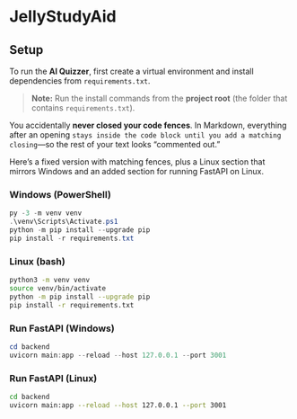 # JellyStudyAid

## Setup

To run the **AI Quizzer**, first create a virtual environment and install dependencies from `requirements.txt`.

> **Note:** Run the install commands from the **project root** (the folder that contains `requirements.txt`).

You accidentally **never closed your code fences**. In Markdown, everything after an opening `stays inside the code block until you add a matching closing`—so the rest of your text looks “commented out.”

Here’s a fixed version with matching fences, plus a Linux section that mirrors Windows and an added section for running FastAPI on Linux.

### Windows (PowerShell)

```powershell
py -3 -m venv venv
.\venv\Scripts\Activate.ps1
python -m pip install --upgrade pip
pip install -r requirements.txt
````

### Linux (bash)

```bash
python3 -m venv venv
source venv/bin/activate
python -m pip install --upgrade pip
pip install -r requirements.txt
```

### Run FastAPI (Windows)

```powershell
cd backend
uvicorn main:app --reload --host 127.0.0.1 --port 3001
```

### Run FastAPI (Linux)

```bash
cd backend
uvicorn main:app --reload --host 127.0.0.1 --port 3001
```

````







